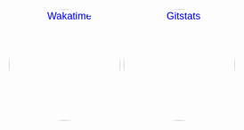 [![Wakatime](https://wakatime.com/badge/github/aviraj5121/HTML-practice.svg)](https://wakatime.com/badge/github/aviraj5121/HTML-practice)
[![Gitstats](https://gitstats.me/github/aviraj5121/HTML-practice/badge/monthly.svg)](https://gitstats.me/github/aviraj5121/HTML-practice)
<html>
  <head>
    <style>
      h1 {
        text-align: center;
        font-family: sans-serif;
      }
      
      .container {
        display: flex;
        flex-direction: column;
        align-items: center;
      }
      
      img {
        width: 200px;
        height: 200px;
        border-radius: 50%;
        margin-bottom: 20px;
      }
      
      p {
        font-family: sans-serif;
        font-size: 18px;
        text-align: center;
        margin-bottom: 20px;
      }
      
      a {
        font-family: sans-serif;
        font-size: 18px;
        text-align: center;
        margin-bottom: 20px;
        color: blue;
        text-decoration: none;
      }
    </style>
  </head>
  
  <body>
    <div class="container">
      <h1>Your Name</h1>
      <p>Web Developer</p>
      <a href="https://github.com/aviraj5121">Github Profile</a>
    </div>
  </body>
</html>

